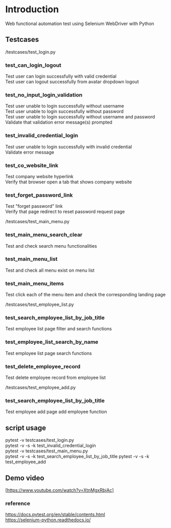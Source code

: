 # Introduction
Web functional automation test using Selenium WebDriver with Python

## Testcases
/testcases/test_login.py
### test_can_login_logout
Test user can login successfully with valid credential  \
Test user can logout successfully from avatar dropdown logout 

### test_no_input_login_validation 
Test user unable to login successfully without username  \
Test user unable to login successfully without password  \
Test user unable to login successfully without username and password  \
Validate that validation error message(s) prompted

### test_invalid_credential_login
Test user unable to login successfully with invalid credential  \
Validate error message

### test_co_website_link
Test company website hyperlink \
Verify that browser open a tab that shows company website  

### test_forget_password_link
Test "forget password" link \
Verify that page redirect to reset password request page 

/testcases/test_main_menu.py
### test_main_menu_search_clear
Test and check search menu functionalities 
### test_main_menu_list
Test and check all menu exist on menu list 
### test_main_menu_items
Test click each of the menu item and check the corresponding landing page 

/testcases/test_employee_list.py
### test_search_employee_list_by_job_title
Test employee list page filter and search functions 
### test_employee_list_search_by_name
Test employee list page search functions 
### test_delete_employee_record
Test delete employee record from employee list


/testcases/test_employee_add.py
### test_search_employee_list_by_job_title
Test employee add page add employee function 

## script usage
pytest -v testcases/test_login.py \
pytest -v -s -k test_invalid_credential_login \
pytest -v testcases/test_main_menu.py \
pytest -v -s -k test_search_employee_list_by_job_title
pytest -v -s -k test_employee_add


## Demo video
[https://www.youtube.com/watch?v=XtnMgxRbjAc]

### reference
https://docs.pytest.org/en/stable/contents.html \
https://selenium-python.readthedocs.io/ 